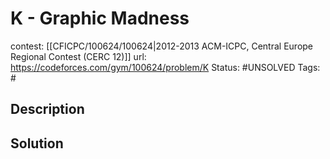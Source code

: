 # K - Graphic Madness

contest: [[CFICPC/100624/100624|2012-2013 ACM-ICPC, Central Europe Regional Contest (CERC 12)]]
url: https://codeforces.com/gym/100624/problem/K
Status: #UNSOLVED
Tags: #

## Description

## Solution

